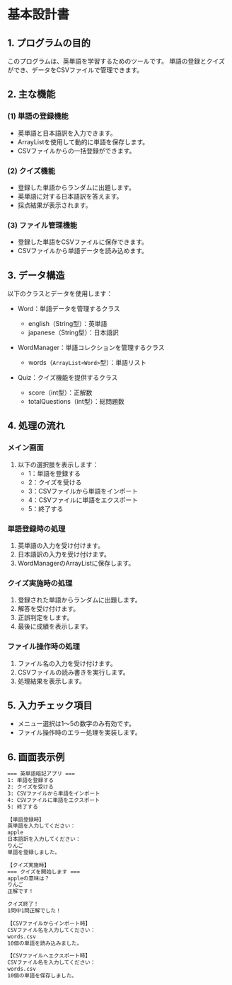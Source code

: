 # 基本設計書

## 1. プログラムの目的

このプログラムは、英単語を学習するためのツールです。
単語の登録とクイズができ、データをCSVファイルで管理できます。

## 2. 主な機能

### (1) 単語の登録機能

- 英単語と日本語訳を入力できます。
- ArrayListを使用して動的に単語を保存します。
- CSVファイルからの一括登録ができます。

### (2) クイズ機能

- 登録した単語からランダムに出題します。
- 英単語に対する日本語訳を答えます。
- 採点結果が表示されます。

### (3) ファイル管理機能

- 登録した単語をCSVファイルに保存できます。
- CSVファイルから単語データを読み込めます。

## 3. データ構造

以下のクラスとデータを使用します：

- Word：単語データを管理するクラス
    - english（String型）：英単語
    - japanese（String型）：日本語訳

- WordManager：単語コレクションを管理するクラス
    - words（`ArrayList<Word>`型）：単語リスト

- Quiz：クイズ機能を提供するクラス
    - score（int型）：正解数
    - totalQuestions（int型）：総問題数

## 4. 処理の流れ

### メイン画面

1. 以下の選択肢を表示します：
   - 1：単語を登録する
   - 2：クイズを受ける
   - 3：CSVファイルから単語をインポート
   - 4：CSVファイルに単語をエクスポート
   - 5：終了する

### 単語登録時の処理

1. 英単語の入力を受け付けます。
2. 日本語訳の入力を受け付けます。
3. WordManagerのArrayListに保存します。

### クイズ実施時の処理

1. 登録された単語からランダムに出題します。
2. 解答を受け付けます。
3. 正誤判定をします。
4. 最後に成績を表示します。

### ファイル操作時の処理

1. ファイル名の入力を受け付けます。
2. CSVファイルの読み書きを実行します。
3. 処理結果を表示します。

## 5. 入力チェック項目

- メニュー選択は1〜5の数字のみ有効です。
- ファイル操作時のエラー処理を実装します。

## 6. 画面表示例

```bash
=== 英単語暗記アプリ ===
1: 単語を登録する
2: クイズを受ける
3: CSVファイルから単語をインポート
4: CSVファイルに単語をエクスポート
5: 終了する

【単語登録時】
英単語を入力してください：
apple
日本語訳を入力してください：
りんご
単語を登録しました。

【クイズ実施時】
=== クイズを開始します ===
appleの意味は？
りんご
正解です！

クイズ終了！
1問中1問正解でした！

【CSVファイルからインポート時】
CSVファイル名を入力してください：
words.csv
10個の単語を読み込みました。

【CSVファイルへエクスポート時】
CSVファイル名を入力してください：
words.csv
10個の単語を保存しました。
```
